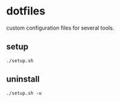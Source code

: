 # dotfiles

custom configuration files for several tools.

## setup

```
./setup.sh
```

## uninstall

```
./setup.sh -u
```